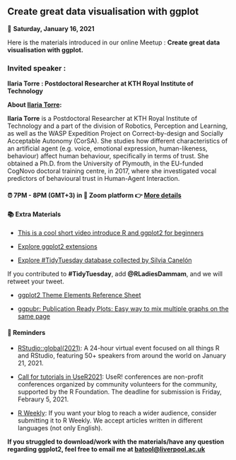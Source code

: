 ## Create great data visualisation with ggplot

:date: **Saturday, January 16, 2021**

Here is the materials introduced in our online Meetup : **Create great data visualisation with ggplot.**

### Invited speaker :

**Ilaria Torre : Postdoctoral Researcher at KTH Royal Institute of Technology**

**About [Ilaria Torre](https://www.kth.se/profile/ilariat):**


**Ilaria Torre** is a Postdoctoral Researcher at KTH Royal Institute of Technology and a part of the division of Robotics, Perception and Learning, as well as the WASP Expedition Project on Correct-by-design and Socially Acceptable Autonomy (CorSA). She studies how different characteristics of an artificial agent (e.g. voice, emotional expression, human-likeness, behaviour) affect human behaviour, specifically in terms of trust. She obtained a Ph.D. from the University of Plymouth, in the EU-funded CogNovo doctoral training centre, in 2017, where she investigated vocal predictors of behavioural trust in Human-Agent Interaction.

#### :alarm_clock: 7PM - 8PM (GMT+3) in :round_pushpin: Zoom platform :point_right: [More details](https://www.meetup.com/rladies-dammam/events/275247259/)

#### :books: Extra Materials

* [This is a cool short video introduce R and ggplot2 for beginners](https://www.youtube.com/watch?v=ANMuuq502rE)

* [Explore ggplot2 extensions](https://exts.ggplot2.tidyverse.org/gallery/)

* [Explore #TidyTuesday database collected by Silvia Canelón](https://www.notion.so/Data-Viz-Bookmarks-dc01718020bd4fd6a8a4ca80e6bce933)

If you contributed to **#TidyTuesday**, add **@RLadiesDammam**, and we will retweet your tweet.

* [ggplot2 Theme Elements Reference Sheet](https://isabella-b.com/blog/ggplot2-theme-elements-reference/)

* [ggpubr: Publication Ready Plots: Easy way to mix multiple graphs on the same page](http://www.sthda.com/english/wiki/wiki.php?id_contents=7930)
#### :bell: Reminders

* [RStudio::global(2021)](https://rstudio.com/conference/): A 24-hour virtual event focused on all things R and RStudio, featuring 50+ speakers from around the world on January 21, 2021.

* [Call for tutorials in UseR2021](https://user2021.r-project.org/participation/call-for-tutorials/): UseR! conferences are non-profit conferences organized by community volunteers for the community, supported by the R Foundation. The deadline for submission is Friday, Febraury 5, 2021.

* [R Weekly](https://rweekly.org/): If you want your blog to reach a wider audience, consider submitting it to R Weekly. We accept articles written in different languages (not only English).


**If you struggled to download/work with the materials/have any question regarding ggplot2, feel free to email me at batool@liverpool.ac.uk**
